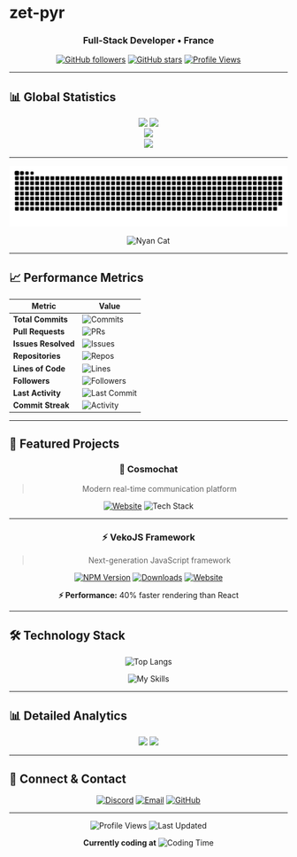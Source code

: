 # zet-pyr

<div align="center">

### **Full-Stack Developer • France**  

[![GitHub followers](https://img.shields.io/github/followers/zet-pyr?style=for-the-badge&color=0366d6&logo=github)](https://github.com/zet-pyr)
[![GitHub stars](https://img.shields.io/github/stars/zet-pyr?style=for-the-badge&color=0366d6&logo=github)](https://github.com/zet-pyr)
[![Profile Views](https://komarev.com/ghpvc/?username=zet-pyr&style=for-the-badge&color=0366d6&label=PROFILE%20VIEWS)](https://github.com/zet-pyr)

---

</div>

## 📊 Global Statistics

<div align="center">
  <img height="180em" src="https://github-readme-stats-sigma-five.vercel.app/api?username=zet-pyr&show_icons=true&theme=github_dark&include_all_commits=true&count_private=true&hide_border=true&bg_color=0d1117"/>
  <img height="180em" src="https://github-readme-stats-sigma-five.vercel.app/api/top-langs/?username=zet-pyr&layout=compact&theme=github_dark&hide_border=true&bg_color=0d1117"/>
</div>

<div align="center">
  <img src="https://github-readme-streak-stats.herokuapp.com/?user=zet-pyr&theme=github-dark-blue&hide_border=true&background=0d1117"/>
</div>

<div align="center">
  <img src="https://github-readme-activity-graph.vercel.app/graph?username=zet-pyr&theme=github-compact&hide_border=true&bg_color=0d1117&color=58a6ff&line=58a6ff&point=f0f6fc"/>
</div>

---

<div align="center">

<img src="https://raw.githubusercontent.com/Platane/snk/output/github-contribution-grid-snake-dark.svg" alt="Snake eating my contributions"/>

![Nyan Cat](https://media.giphy.com/media/sIIhZliB2McAo/giphy.gif)

</div>

---

## 📈 Performance Metrics

<div align="center">
  
| Metric | Value |
|--------|-------|
| **Total Commits** | ![Commits](https://img.shields.io/badge/dynamic/json?url=https://api.github.com/search/commits?q=author:zet-pyr&query=$.total_count&label=Commits&style=flat-square&color=58a6ff) |
| **Pull Requests** | ![PRs](https://img.shields.io/badge/dynamic/json?url=https://api.github.com/search/issues?q=author:zet-pyr+type:pr&query=$.total_count&label=PRs&style=flat-square&color=58a6ff) |
| **Issues Resolved** | ![Issues](https://img.shields.io/badge/dynamic/json?url=https://api.github.com/search/issues?q=author:zet-pyr+type:issue+is:closed&query=$.total_count&label=Issues&style=flat-square&color=58a6ff) |
| **Repositories** | ![Repos](https://img.shields.io/badge/dynamic/json?url=https://api.github.com/users/zet-pyr&query=$.public_repos&label=Repos&style=flat-square&color=58a6ff) |
| **Lines of Code** | ![Lines](https://img.shields.io/tokei/lines/github/zet-pyr/zet-pyr?style=flat-square&color=58a6ff&label=Lines) |
| **Followers** | ![Followers](https://img.shields.io/github/followers/zet-pyr?style=flat-square&color=58a6ff) |
| **Last Activity** | ![Last Commit](https://img.shields.io/github/last-commit/zet-pyr/zet-pyr?style=flat-square&color=58a6ff) |
| **Commit Streak** | ![Activity](https://img.shields.io/github/commit-activity/w/zet-pyr?style=flat-square&color=58a6ff) |

</div>

---

## 🚀 Featured Projects

<div align="center">

### **🌟 Cosmochat**
> Modern real-time communication platform

[![Website](https://img.shields.io/website?url=https://cosmochat.app&style=for-the-badge&label=LIVE%20DEMO&color=00C851)](https://cosmochat.app/)
![Tech Stack](https://img.shields.io/badge/Stack-Node.js%20|%20Socket.io%20|%20MySQL%20|%20Redis-blue?style=for-the-badge)

---

### **⚡ VekoJS Framework**
> Next-generation JavaScript framework

[![NPM Version](https://img.shields.io/npm/v/veko?style=for-the-badge&color=cb3837&logo=npm)](https://npmjs.com/package/veko)
[![Downloads](https://img.shields.io/npm/dt/veko?style=for-the-badge&color=cb3837)](https://npmjs.com/package/veko)
[![Website](https://img.shields.io/badge/Website-vekojs.dev-blue?style=for-the-badge)](https://vekojs.dev/)

**⚡ Performance:** 40% faster rendering than React

</div>

---

## 🛠 Technology Stack

<div align="center">

![Top Langs](https://github-readme-stats.vercel.app/api/top-langs/?username=zet-pyr&layout=compact&theme=radical)

![My Skills](https://skillicons.dev/icons?i=js,ts,react,vuejs,nodejs,rust,go,expressjs,html,css,git,c,)


</div>

---

## 📊 Detailed Analytics

<div align="center">
  <img src="https://github-profile-summary-cards.vercel.app/api/cards/profile-details?username=zet-pyr&theme=github_dark"/>
  <img src="https://github-profile-summary-cards.vercel.app/api/cards/productive-time?username=zet-pyr&theme=github_dark&utcOffset=1"/>
</div>

---

## 🔗 Connect & Contact

<div align="center">
  
[![Discord](https://img.shields.io/badge/Discord-7289DA?style=for-the-badge&logo=discord&logoColor=white)](https://discord.gg/zetchatori)
[![Email](https://img.shields.io/badge/Email-0078D4?style=for-the-badge&logo=microsoftoutlook&logoColor=white)](mailto:zetchatori_view@outlook.fr)
[![GitHub](https://img.shields.io/badge/GitHub-181717?style=for-the-badge&logo=github&logoColor=white)](https://github.com/zet-pyr)

---

![Profile Views](https://komarev.com/ghpvc/?username=zet-pyr&style=flat-square&color=58a6ff&label=Profile%20Views)
![Last Updated](https://img.shields.io/github/last-commit/zet-pyr/zet-pyr?label=Profile%20Updated&style=flat-square&color=58a6ff)

**Currently coding at** ![Coding Time](https://img.shields.io/badge/dynamic/json?url=https://api.github.com/users/zet-pyr&query=$.updated_at&label=Last%20Seen&style=flat-square&color=58a6ff)

</div>
